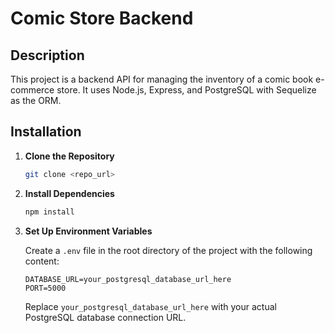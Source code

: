 # Comic Store Backend

## Description
This project is a backend API for managing the inventory of a comic book e-commerce store. It uses Node.js, Express, and PostgreSQL with Sequelize as the ORM.

## Installation

1. **Clone the Repository**
   
   ```bash
   git clone <repo_url>
   ```

2. **Install Dependencies**
   
   ```bash
   npm install
   ```
3. **Set Up Environment Variables**
   
   Create a `.env` file in the root directory of the project with the following content:
   
   ```env
   DATABASE_URL=your_postgresql_database_url_here
   PORT=5000
   ```

   Replace `your_postgresql_database_url_here` with your actual PostgreSQL database connection URL.
